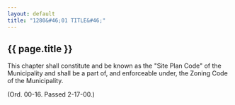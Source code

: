```yaml
---
layout: default 
title: "1280&#46;01 TITLE&#46;"
---
```


{{ page.title }}
----------------

This chapter shall constitute and be known as the "Site Plan Code" of
the Municipality and shall be a part of, and enforceable under, the
Zoning Code of the Municipality.

(Ord. 00-16. Passed 2-17-00.)
